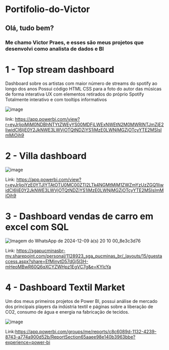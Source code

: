 # Portifolio-do-Victor

## Olá, tudo bem?

### Me chamo Victor Praes, e esses são meus projetos que desenvolvi como analista de dados e BI

# 1 - Top stream dashboard

Dashboard sobre os artistas com maior número de streams do spotify ao longo dos anos
Possui código HTML CSS para a foto do autor das músicas de forma interativa
UX com elementos retirados do próprio Spotify
Totalmente interativo e com tooltips informativos

![image](https://github.com/user-attachments/assets/35319238-9949-4679-ad82-632abbacc799)

link: https://app.powerbi.com/view?r=eyJrIjoiMjM0NDBhNTYtZWEyYS00MDFjLWExNWEtN2M0MWRlNTJmZjE2IiwidCI6IjE0Y2JkNWE3LWVjOTQtNDZiYS1iMzE0LWNjMGZjOTcyYTE2MSIsImMiOjh9

# 2 - Villa dashboard
![image](https://github.com/user-attachments/assets/e2eb45cc-b5fd-4cfe-979e-940395bdc31c)

Link: https://app.powerbi.com/view?r=eyJrIjoiYzE0YTJlYTAtOTU0MC00ZTI2LTk4NGMtMjM1ZWZmYzUzZGQ1IiwidCI6IjE0Y2JkNWE3LWVjOTQtNDZiYS1iMzE0LWNjMGZjOTcyYTE2MSIsImMiOjh9

# 3 - Dashboard vendas de carro em excel com SQL
![Imagem do WhatsApp de 2024-12-09 à(s) 20 10 00_8e3c3d76](https://github.com/user-attachments/assets/52644b7d-de91-4dcf-9351-4ba5cd12e3c9)

Link: https://sgapucminasbr-my.sharepoint.com/personal/1128923_sga_pucminas_br/_layouts/15/guestaccess.aspx?share=EfMinytD57dGj5l3H-mHeoMBwR60Q6qXCYZWHpz1EgVC7g&e=KYIcYa

# 4 - Dashboard Textil Market
Um dos meus primeiros projetos de Power BI, possui análise de mercado dos principais players da indústria textil e páginas sobre a liberação de CO2, consumo de água e energia na fabricação de tecidos.

![image](https://github.com/user-attachments/assets/80015c2d-1932-41b8-a341-b0aef4124149)

Link:https://app.powerbi.com/groups/me/reports/c8c6089d-1132-4239-8743-a774a900d52b/ReportSection65aaee98e140b3963bbe?experience=power-bi


